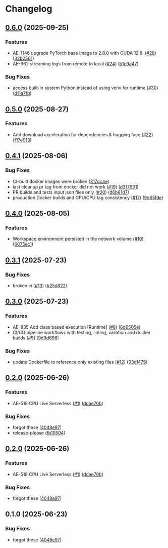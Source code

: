 # Changelog

## [0.6.0](https://github.com/runpod-workers/worker-tetra/compare/v0.5.0...v0.6.0) (2025-09-25)


### Features

* AE-1146 upgrade PyTorch base image to 2.8.0 with CUDA 12.8. ([#28](https://github.com/runpod-workers/worker-tetra/issues/28)) ([32b2561](https://github.com/runpod-workers/worker-tetra/commit/32b256182eccafa526dd8a45d1d3a8b2668dc08b))
* AE-962 streaming logs from remote to local ([#24](https://github.com/runpod-workers/worker-tetra/issues/24)) ([b1c9a47](https://github.com/runpod-workers/worker-tetra/commit/b1c9a4743ebf687559ca6542137913c4926f8ce9))


### Bug Fixes

* access built-in system Python instead of using venv for runtime ([#30](https://github.com/runpod-workers/worker-tetra/issues/30)) ([d11a7fb](https://github.com/runpod-workers/worker-tetra/commit/d11a7fba53d8336dd229b34954ca5cee9ec0ce9b))

## [0.5.0](https://github.com/runpod-workers/worker-tetra/compare/v0.4.1...v0.5.0) (2025-08-27)


### Features

* Add download acceleration for dependencies & hugging face ([#22](https://github.com/runpod-workers/worker-tetra/issues/22)) ([f17e013](https://github.com/runpod-workers/worker-tetra/commit/f17e013263605758f17360abe684fa3de8c2f89e))

## [0.4.1](https://github.com/runpod-workers/worker-tetra/compare/v0.4.0...v0.4.1) (2025-08-06)


### Bug Fixes

* CI-built docker images were broken ([317dc4e](https://github.com/runpod-workers/worker-tetra/commit/317dc4ec505f6e6cd59f61974342471a20b46467))
* last cleanup pr tag from docker did not work ([#19](https://github.com/runpod-workers/worker-tetra/issues/19)) ([d317991](https://github.com/runpod-workers/worker-tetra/commit/d3179910dd9febba149afaae3362011b859ee206))
* PR builds and tests input json files only ([#20](https://github.com/runpod-workers/worker-tetra/issues/20)) ([d6b61d7](https://github.com/runpod-workers/worker-tetra/commit/d6b61d7a0c5bd4da546f37757dec4166679fa631))
* production Docker builds and GPU/CPU tag consistency ([#17](https://github.com/runpod-workers/worker-tetra/issues/17)) ([9d65fde](https://github.com/runpod-workers/worker-tetra/commit/9d65fdeb1d4e373cea009cfe09d7d69d60407497))

## [0.4.0](https://github.com/runpod-workers/worker-tetra/compare/v0.3.1...v0.4.0) (2025-08-05)


### Features

* Workspace environment persisted in the network volume  ([#10](https://github.com/runpod-workers/worker-tetra/issues/10)) ([6675ec1](https://github.com/runpod-workers/worker-tetra/commit/6675ec1c52cc453be450684ce49ba4bea0d8ea2b))

## [0.3.1](https://github.com/runpod-workers/worker-tetra/compare/v0.3.0...v0.3.1) (2025-07-23)


### Bug Fixes

* broken ci ([#13](https://github.com/runpod-workers/worker-tetra/issues/13)) ([b25d822](https://github.com/runpod-workers/worker-tetra/commit/b25d8220ef0389dea6a83fd9a4450be459e79244))

## [0.3.0](https://github.com/runpod-workers/worker-tetra/compare/v0.2.0...v0.3.0) (2025-07-23)


### Features

* AE-835 Add class based execution [Runtime] ([#8](https://github.com/runpod-workers/worker-tetra/issues/8)) ([6d6505e](https://github.com/runpod-workers/worker-tetra/commit/6d6505ebdd749dff45dd52cb18b93da9330fe5ab))
* CI/CD pipeline workflows with testing, linting, valiation and docker builds ([#9](https://github.com/runpod-workers/worker-tetra/issues/9)) ([9d3d696](https://github.com/runpod-workers/worker-tetra/commit/9d3d69698238718ab64675b335630caf3c186526))


### Bug Fixes

* update Dockerfile to reference only existing files ([#12](https://github.com/runpod-workers/worker-tetra/issues/12)) ([93df475](https://github.com/runpod-workers/worker-tetra/commit/93df4756bea1c60adae9063cd2426ea230f3b7d5))

## [0.2.0](https://github.com/runpod-workers/worker-tetra/compare/v0.1.1...v0.2.0) (2025-06-26)


### Features

* AE-518 CPU Live Serverless ([#1](https://github.com/runpod-workers/worker-tetra/issues/1)) ([ddae70b](https://github.com/runpod-workers/worker-tetra/commit/ddae70b52e3ba261d2986e6485df6ec6307db368))


### Bug Fixes

* forgot these ([4048e97](https://github.com/runpod-workers/worker-tetra/commit/4048e977fffe46363cdd9baafaea18188b5d9e6f))
* release-please ([fb10504](https://github.com/runpod-workers/worker-tetra/commit/fb10504670459b272e12f49f8f77df23f3c0e8fe))

## [0.2.0](https://github.com/runpod-workers/worker-tetra/compare/v0.1.0...v0.2.0) (2025-06-26)


### Features

* AE-518 CPU Live Serverless ([#1](https://github.com/runpod-workers/worker-tetra/issues/1)) ([ddae70b](https://github.com/runpod-workers/worker-tetra/commit/ddae70b52e3ba261d2986e6485df6ec6307db368))


### Bug Fixes

* forgot these ([4048e97](https://github.com/runpod-workers/worker-tetra/commit/4048e977fffe46363cdd9baafaea18188b5d9e6f))

## 0.1.0 (2025-06-23)


### Bug Fixes

* forgot these ([4048e97](https://github.com/runpod-workers/worker-tetra/commit/4048e977fffe46363cdd9baafaea18188b5d9e6f))
